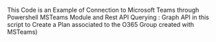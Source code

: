 This Code is an Example of Connection to Microsoft Teams through Powershell MSTeams Module and Rest API Querying : Graph API in this script to Create a Plan associated to the O365 Group created with MSTeams)
